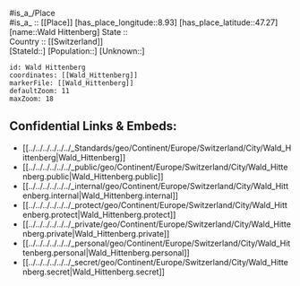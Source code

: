 ﻿---
location: [47.27,8.93] 
mapzoom: [7,12] 
mapmarker: city 
type: City
tags:
- geo/City


SpocWebEntityId: 35399
isDeleted: false
confidential: public

---
#is_a_/Place  
#is_a_ :: [[Place]] 
[has_place_longitude::8.93] 
[has_place_latitude::47.27] 
[name::Wald Hittenberg] 
State ::  
Country :: [[Switzerland]]  
[StateId::] 
[Population::] 
[Unknown::] 


```leaflet
id: Wald Hittenberg
coordinates: [[Wald_Hittenberg]] 
markerFile: [[Wald_Hittenberg]] 
defaultZoom: 11 
maxZoom: 18
```


## Confidential Links & Embeds: 
- [[../../../../../../_Standards/geo/Continent/Europe/Switzerland/City/Wald_Hittenberg|Wald_Hittenberg]] 
- [[../../../../../../_public/geo/Continent/Europe/Switzerland/City/Wald_Hittenberg.public|Wald_Hittenberg.public]] 
- [[../../../../../../_internal/geo/Continent/Europe/Switzerland/City/Wald_Hittenberg.internal|Wald_Hittenberg.internal]] 
- [[../../../../../../_protect/geo/Continent/Europe/Switzerland/City/Wald_Hittenberg.protect|Wald_Hittenberg.protect]] 
- [[../../../../../../_private/geo/Continent/Europe/Switzerland/City/Wald_Hittenberg.private|Wald_Hittenberg.private]] 
- [[../../../../../../_personal/geo/Continent/Europe/Switzerland/City/Wald_Hittenberg.personal|Wald_Hittenberg.personal]] 
- [[../../../../../../_secret/geo/Continent/Europe/Switzerland/City/Wald_Hittenberg.secret|Wald_Hittenberg.secret]] 

